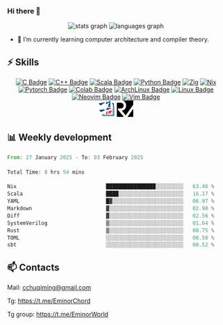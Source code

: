 ### Hi there 👋
<div align="center">
  <img src="https://github-readme-stats.vercel.app/api?username=Emin017&theme=calm&hide_title=false&hide_rank=false&show_icons=true&include_all_commits=true&count_private=true&disable_animations=false&locale=en&hide_border=false&" height="150" alt="stats graph"/>
  <img src="https://github-readme-stats.vercel.app/api/top-langs?username=Emin017&theme=calm&locale=en&hide_title=false&layout=compact&card_width=320&langs_count=8&hide_border=false&hide=html" height="150" alt="languages graph"/>
</div>

- 🌱 I’m currently learning computer architecture and compiler theory.
## ⚡ Skills
<div align="center">

[![C Badge](https://img.shields.io/badge/C-00599C?style=flat-square&logo=c&logoColor=white)]()
[![C++ Badge](https://img.shields.io/badge/C%2B%2B-00599C?style=flat-square&logo=c%2B%2B&logoColor=white)]()
[![Scala Badge](https://img.shields.io/badge/Scala-DC322F?style=flat-square&logo=scala&logoColor=white)]()
[![Python Badge](https://img.shields.io/badge/-Python-3776AB?style=flat-square&logo=Python&logoColor=white)]()
[![Zig](https://img.shields.io/badge/Zig-%23F7A41D.svg?style=flat-square&logo=zig&logoColor=white)]()
[![Nix](https://img.shields.io/badge/NIX-5277C3.svg?style=flat-square&logo=NixOS&logoColor=white)]()
[![Pytorch Badge](https://img.shields.io/badge/-Pytorch-EE4C2C?style=flat-square&logo=PyTorch&logoColor=white)]()
[![Colab Badge](https://img.shields.io/badge/Colab-F9AB00?style=flat-square&logo=googlecolab&color=525252)]()
[![ArchLinux Badge](https://img.shields.io/badge/Arch_Linux-1793D1?style=flat-square&logo=arch-linux&logoColor=white)]()
[![Linux Badge](https://img.shields.io/badge/-Linux-FCC624?style=flat-square&logo=Linux&logoColor=white)]()
[![Neovim Badge](https://img.shields.io/badge/NeoVim-%2357A143.svg?&style=flat-square&logo=neovim&logoColor=white)]()
[![Vim Badge](https://img.shields.io/badge/VIM-%2311AB00.svg?&style=flat-square&logo=vim&logoColor=white)]()
<br>
 <img src="ysyx.png" width = "38" height = "38" alt="YSYX Badge"/>
 <img src="risc-v.svg" width = "38" height = "38" alt="RISCV"/>

</div>

## 📊 Weekly development
<!--START_SECTION:waka-->

```rust
From: 27 January 2025 - To: 03 February 2025

Total Time: 8 hrs 54 mins

Nix                             ████████████████░░░░░░░░░   63.46 %
Scala                           ████░░░░░░░░░░░░░░░░░░░░░   16.17 %
YAML                            █▓░░░░░░░░░░░░░░░░░░░░░░░   06.97 %
Markdown                        ▓░░░░░░░░░░░░░░░░░░░░░░░░   02.90 %
Diff                            ▓░░░░░░░░░░░░░░░░░░░░░░░░   02.56 %
SystemVerilog                   ▒░░░░░░░░░░░░░░░░░░░░░░░░   01.64 %
Rust                            ▒░░░░░░░░░░░░░░░░░░░░░░░░   00.75 %
TOML                            ░░░░░░░░░░░░░░░░░░░░░░░░░   00.58 %
sbt                             ░░░░░░░░░░░░░░░░░░░░░░░░░   00.52 %
```

<!--END_SECTION:waka-->

## 📫 Contacts
Mail: cchuqiming@gmail.com

Tg: https://t.me/EminorChord

Tg group: https://t.me/EminorWorld
